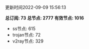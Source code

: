 更新时间2022-09-09 15:56:13

**总订阅: 73**
**总节点: 2777**
**有效节点: 1016**
- ss节点: 615
- trojan节点: 72
- v2ray节点: 329
